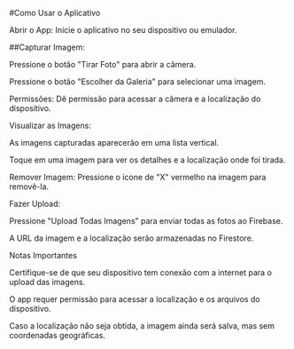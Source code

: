 #Como Usar o Aplicativo

Abrir o App: Inicie o aplicativo no seu dispositivo ou emulador.

##Capturar Imagem:

Pressione o botão "Tirar Foto" para abrir a câmera.

Pressione o botão "Escolher da Galeria" para selecionar uma imagem.

Permissões: Dê permissão para acessar a câmera e a localização do dispositivo.

Visualizar as Imagens:

As imagens capturadas aparecerão em uma lista vertical.

Toque em uma imagem para ver os detalhes e a localização onde foi tirada.

Remover Imagem: Pressione o ícone de "X" vermelho na imagem para removê-la.

Fazer Upload:

Pressione "Upload Todas Imagens" para enviar todas as fotos ao Firebase.

A URL da imagem e a localização serão armazenadas no Firestore.

Notas Importantes

Certifique-se de que seu dispositivo tem conexão com a internet para o upload das imagens.

O app requer permissão para acessar a localização e os arquivos do dispositivo.

Caso a localização não seja obtida, a imagem ainda será salva, mas sem coordenadas geográficas.
